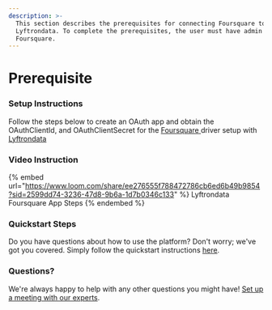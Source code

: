 ```yaml
---
description: >-
  This section describes the prerequisites for connecting Foursquare to
  Lyftrondata. To complete the prerequisites, the user must have admin access to
  Foursquare.
---
```


# Prerequisite

<mark style="color:blue;"></mark>

### Setup Instructions

Follow the steps below to create an OAuth app and obtain the OAuthClientId, and OAuthClientSecret for the [Foursquare](https://www.lyftrondata.com/integration/marketing-analytics/foursquare/)[ ](https://www.lyftrondata.com/integration/freshdesk/)driver setup with [Lyftrondata](https://www.lyftrondata.com)

### Video Instruction

{% embed url="https://www.loom.com/share/ee276555f788472786cb6ed6b49b9854?sid=2599dd74-3236-47d8-9b6a-1d7b0346c133" %}
Lyftrondata Foursquare App Steps
{% endembed %}

### Quickstart Steps

Do you have questions about how to use the platform? Don't worry; we've got you covered. Simply follow the quickstart instructions [here](../../../quickstart-steps.md).

### Questions? <a href="#questions" id="questions"></a>

We're always happy to help with any other questions you might have! [Set up a meeting with our experts](https://www.lyftrondata.com/book-a-meeting/).

